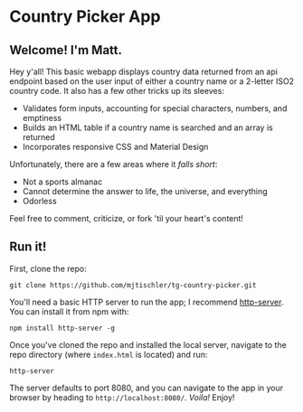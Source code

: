 # Country Picker App
## Welcome! I'm Matt.
Hey y'all! This basic webapp displays country data returned from an api endpoint based on the user input of either a country name or a 2-letter ISO2 country code. It also has a few other tricks up its sleeves:

* Validates form inputs, accounting for special characters, numbers, and emptiness
* Builds an HTML table if a country name is searched and an array is returned
* Incorporates responsive CSS and Material Design

Unfortunately, there are a few areas where it *falls short*:

* Not a sports almanac
* Cannot determine the answer to life, the universe, and everything
* Odorless

Feel free to comment, criticize, or fork 'til your heart's content!

## Run it!
First, clone the repo:

`git clone https://github.com/mjtischler/tg-country-picker.git`

You'll need a basic HTTP server to run the app; I recommend [http-server](https://www.npmjs.com/package/http-server). You can install it from npm with:

`npm install http-server -g`

Once you've cloned the repo and installed the local server, navigate to the repo directory (where `index.html` is located) and run:

`http-server`

The server defaults to port 8080, and you can navigate to the app in your browser by heading to `http://localhost:8080/`. *Voila!* Enjoy!

